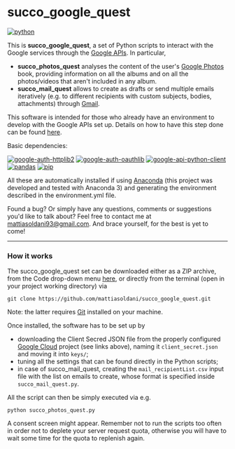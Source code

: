 # succo_google_quest

[![python](https://img.shields.io/badge/python-grey.svg)](https://www.python.org/)

This is **succo_google_quest**, a set of Python scripts to interact with the Google services through the [Google APIs](https://cloud.google.com/apis?hl=en). In particular,
- **succo_photos_quest** analyses the content of the user's [Google Photos](https://www.google.com/intl/en/photos/about/) book, providing information on all the albums and on all the photos/videos that aren't included in any album.
- **succo_mail_quest** allows to create as drafts or send multiple emails iteratively (e.g. to different recipients with custom subjects, bodies, attachments) through [Gmail](https://www.google.com/intl/en/gmail/about/).

This software is intended for those who already have an environment to develop with the Google APIs set up. Details on how to have this step done can be found [here](https://cloud.google.com/apis/docs/getting-started).

Basic dependencies:

[![google-auth-httplib2](https://img.shields.io/badge/google_auth_httplib2-grey.svg)](https://pypi.org/project/google-auth-httplib2/) [![google-auth-oauthlib](https://img.shields.io/badge/google_auth_oauthlib-grey.svg)](https://pypi.org/project/google-auth-oauthlib/) [![google-api-python-client](https://img.shields.io/badge/google_api_python_client-grey.svg)](https://github.com/googleapis/google-api-python-client) [![pandas](https://img.shields.io/badge/pandas-grey.svg)](https://pandas.pydata.org/) [![pip](https://img.shields.io/badge/pip-grey.svg)](https://pip.pypa.io/en/stable/)

All these are automatically installed if using [Anaconda](https://www.anaconda.com/) (this project was developed and tested with Anaconda 3) and generating the environment described in the environment.yml file.

Found a bug? Or simply have any questions, comments or suggestions you'd like to talk about? Feel free to contact me at <mattiasoldani93@gmail.com>. And brace yourself, for the best is yet to come!

---

### How it works

The succo_google_quest set can be downloaded either as a ZIP archive, from the Code drop-down menu [here](https://github.com/mattiasoldani/succo_google_quest), or directly from the terminal (open in your project working directory) via
```shell
git clone https://github.com/mattiasoldani/succo_google_quest.git
```
Note: the latter requires  [Git](https://git-scm.com/) installed on your machine.

Once installed, the software has to be set up by
- downloading the Client Secred JSON file from the properly configured [Google Cloud](https://console.cloud.google.com/) project (see links above), naming it ```client_secret.json``` and moving it into ```keys/```;
- tuning all the settings that can be found directly in the Python scripts;
- in case of succo_mail_quest, creating the ```mail_recipientList.csv``` input file with the list on emails to create, whose format is specified inside ```succo_mail_quest.py```.

All the script can then be simply executed via e.g.
```shell
python succo_photos_quest.py
```
A consent screen might appear. Remember not to run the scripts too often in order not to deplete your server request quota, otherwise you will have to wait some time for the quota to replenish again.
